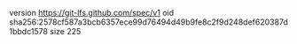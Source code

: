 version https://git-lfs.github.com/spec/v1
oid sha256:2578cf587a3bcb6357ece99d76494d49b9fe8c2f9d248def620387d1bbdc1578
size 225
